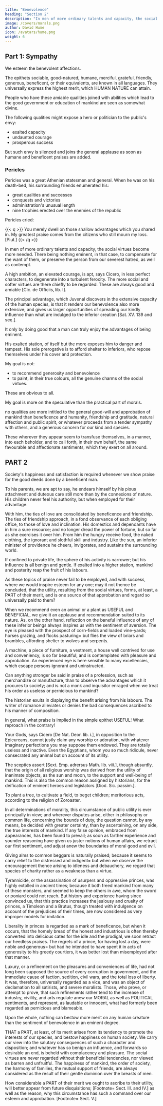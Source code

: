 ```yaml
---
title: "Benevolence"
heading: "Section 2"
description: "In men of more ordinary talents and capacity, the social virtues become more needed."
image: /covers/morals.png
author: David Hume
icon: /avatars/hume.png
weight: 6
---
```




## Part 1: Sympathy

We esteem the benevolent affections. 

The epithets sociable, good-natured, humane, merciful, grateful, friendly, generous, beneficent, or their equivalents, are known in all languages. They universally express the highest merit, which HUMAN NATURE can attain. 

People who have these amiable qualities joined with abilities which lead to the good government or education of mankind are seen as somewhat divine. <!-- , they seem even to raise the possessors of them above the rank of HUMAN NATURE, and make them approach in some measure to the divine.  -->


The following qualities might expose a hero or politician to the public's envy: 
- exalted capacity
- undaunted courage
- prosperous success

But such envy is silenced and joins the general applause as soon as humane and beneficent praises are added. 
<!-- But as soon as the praises are added of ; when instances are displayed of lenity, tenderness or friendship; envy itself is silent, or  voice of approbation and applause. -->


### Pericles 

Pericles was a great Athenian statesman and general. When he was on his death-bed, his surrounding friends enumerated his:
- great qualities and successes
- conquests and victories
- administration's unusual length
- nine trophies erected over the enemies of the republic

Pericles cried: 

{{< q >}}
You merely dwell on those shallow advantages which you shared in. My greatest praise comes from the citizens who still mourn my loss. [Plut.]
{{< /q >}}

In men of more ordinary talents and capacity, the social virtues become more needed. There being nothing eminent, in that case, to compensate for the want of them, or preserve the person from our severest hatred, as well as contempt. 

A high ambition, an elevated courage, is apt, says Cicero, in less perfect characters, to degenerate into a turbulent ferocity. The more social and softer virtues are there chiefly to be regarded. These are always good and amiable [Cic. de Officiis, lib. I].

The principal advantage, which Juvenal discovers in the extensive capacity of the human species, is that it renders our benevolence also more extensive, and gives us larger opportunities of spreading our kindly influence than what are indulged to the inferior creation [Sat. XV. 139 and seq.]. 

It only by doing good that a man can truly enjoy the advantages of being eminent. 

His exalted station, of itself but the more exposes him to danger and tempest. His sole prerogative is to afford shelter to inferiors, who repose themselves under his cover and protection.

My goal is not:
- to recommend generosity and benevolence
- to paint, in their true colours, all the genuine charms of the social virtues. 

These are obvious to all. 
<!-- These already engage every heart, on the first apprehension of them. It is difficult to abstain from some sally of panegyric, as often as they occur in discourse or reasoning.  -->

<!-- Instead, I am  -->

My goal is more on the speculative than the practical part of morals. 

no qualities are more intitled to the general good-will and approbation of mankind than beneficence and humanity, friendship and gratitude, natural affection and public spirit, or whatever proceeds from a tender sympathy with others, and a generous concern for our kind and species. 

These wherever they appear seem to transfuse themselves, in a manner, into each beholder, and to call forth, in their own behalf, the same favourable and affectionate sentiments, which they exert on all around.


## PART 2

<!-- t, in displaying the praises of any humane, , there is one circumstance which never fails to be amply insisted on, namely,  -->

Society's happiness and satisfaction is required whenever we show praise for the good deeds done by a beneficent man. 

To his parents, we are apt to say, he endears himself by his pious attachment and duteous care still more than by the connexions of nature. His children never feel his authority, but when employed for their advantage. 

With him, the ties of love are consolidated by beneficence and friendship. The ties of friendship approach, in a fond observance of each obliging office, to those of love and inclination. His domestics and dependants have in him a sure resource; and no longer dread the power of fortune, but so far as she exercises it over him. From him the hungry receive food, the naked clothing, the ignorant and slothful skill and industry. Like the sun, an inferior minister of providence he cheers, invigorates, and sustains the surrounding world.

If confined to private life, the sphere of his activity is narrower; but his influence is all benign and gentle. If exalted into a higher station, mankind and posterity reap the fruit of his labours.

As these topics of praise never fail to be employed, and with success, where we would inspire esteem for any one; may it not thence be concluded, that the utility, resulting from the social virtues, forms, at least, a PART of their merit, and is one source of that approbation and regard so universally paid to them?

When we recommend even an animal or a plant as USEFUL and BENEFICIAL, we give it an applause and recommendation suited to its nature. As, on the other hand, reflection on the baneful influence of any of these inferior beings always inspires us with the sentiment of aversion. The eye is pleased with the prospect of corn-fields and loaded vine-yards; horses grazing, and flocks pasturing=  but flies the view of briars and brambles, affording shelter to wolves and serpents.

A machine, a piece of furniture, a vestment, a house well contrived for use and conveniency, is so far beautiful, and is contemplated with pleasure and approbation. An experienced eye is here sensible to many excellencies, which escape persons ignorant and uninstructed.

Can anything stronger be said in praise of a profession, such as merchandize or manufacture, than to observe the advantages which it procures to society; and is not a monk and inquisitor enraged when we treat his order as useless or pernicious to mankind?

The historian exults in displaying the benefit arising from his labours. The writer of romance alleviates or denies the bad consequences ascribed to his manner of composition.

In general, what praise is implied in the simple epithet USEFUL! What reproach in the contrary!

Your Gods, says Cicero [De Nat. Deor. lib. i.], in opposition to the Epicureans, cannot justly claim any worship or adoration, with whatever imaginary perfections you may suppose them endowed. They are totally useless and inactive. Even the Egyptians, whom you so much ridicule, never consecrated any animal but on account of its utility.

The sceptics assert [Sext. Emp. adrersus Math. lib. viii.], though absurdly, that the origin of all religious worship was derived from the utility of inanimate objects, as the sun and moon, to the support and well-being of mankind. This is also the common reason assigned by historians, for the deification of eminent heroes and legislators [Diod. Sic. passim.].

To plant a tree, to cultivate a field, to beget children; meritorious acts, according to the religion of Zoroaster.

In all determinations of morality, this circumstance of public utility is ever principally in view; and wherever disputes arise, either in philosophy or common life, concerning the bounds of duty, the question cannot, by any means, be decided with greater certainty, than by ascertaining, on any side, the true interests of mankind. If any false opinion, embraced from appearances, has been found to prevail; as soon as farther experience and sounder reasoning have given us juster notions of human affairs, we retract our first sentiment, and adjust anew the boundaries of moral good and evil.

Giving alms to common beggars is naturally praised; because it seems to carry relief to the distressed and indigent=  but when we observe the encouragement thence arising to idleness and debauchery, we regard that species of charity rather as a weakness than a virtue.

Tyrannicide, or the assassination of usurpers and oppressive princes, was highly extolled in ancient times; because it both freed mankind from many of these monsters, and seemed to keep the others in awe, whom the sword or poniard could not reach. But history and experience having since convinced us, that this practice increases the jealousy and cruelty of princes, a Timoleon and a Brutus, though treated with indulgence on account of the prejudices of their times, are now considered as very improper models for imitation.

Liberality in princes is regarded as a mark of beneficence, but when it occurs, that the homely bread of the honest and industrious is often thereby converted into delicious cates for the idle and the prodigal, we soon retract our heedless praises. The regrets of a prince, for having lost a day, were noble and generous=  but had he intended to have spent it in acts of generosity to his greedy courtiers, it was better lost than misemployed after that manner.

Luxury, or a refinement on the pleasures and conveniences of life, had not long been supposed the source of every corruption in government, and the immediate cause of faction, sedition, civil wars, and the total loss of liberty. It was, therefore, universally regarded as a vice, and was an object of declamation to all satirists, and severe moralists. Those, who prove, or attempt to prove, that such refinements rather tend to the increase of industry, civility, and arts regulate anew our MORAL as well as POLITICAL sentiments, and represent, as laudable or innocent, what had formerly been regarded as pernicious and blameable.

Upon the whole, nothing can bestow more merit on any human creature than the sentiment of benevolence in an eminent degree. 

THAT a PART, at least, of its merit arises from its tendency to promote the interests of our species, and bestow happiness on human society. We carry our view into the salutary consequences of such a character and disposition; and whatever has so benign an influence, and forwards so desirable an end, is beheld with complacency and pleasure. The social virtues are never regarded without their beneficial tendencies, nor viewed as barren and unfruitful. The happiness of mankind, the order of society, the harmony of families, the mutual support of friends, are always considered as the result of their gentle dominion over the breasts of men.

How considerable a PART of their merit we ought to ascribe to their utility, will better appear from future disquisitions; [Footnote=  Sect. III. and IV.] as well as the reason, why this circumstance has such a command over our esteem and approbation. [Footnote=  Sect. V.]
